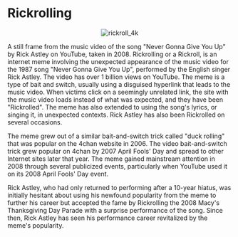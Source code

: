 # Rickrolling

<div align="center">

![rickroll_4k](https://user-images.githubusercontent.com/115899887/196006471-0105fa4c-d4a2-4673-b915-c43df46a1799.jpg)

</div>

A still frame from the music video of the song "Never Gonna Give You Up" by Rick Astley on YouTube, taken in 2008.
Rickrolling or a Rickroll, is an internet meme involving the unexpected appearance of the music video for the 1987 song "Never Gonna Give You Up", performed by the English singer Rick Astley. The video has over 1 billion views on YouTube. The meme is a type of bait and switch, usually using a disguised hyperlink that leads to the music video. When victims click on a seemingly unrelated link, the site with the music video loads instead of what was expected, and they have been "Rickrolled". The meme has also extended to using the song's lyrics, or singing it, in unexpected contexts. Rick Astley has also been Rickrolled on several occasions.

The meme grew out of a similar bait-and-switch trick called "duck rolling" that was popular on the 4chan website in 2006. The video bait-and-switch trick grew popular on 4chan by 2007 April Fools' Day and spread to other Internet sites later that year. The meme gained mainstream attention in 2008 through several publicized events, particularly when YouTube used it on its 2008 April Fools' Day event.

Rick Astley, who had only returned to performing after a 10-year hiatus, was initially hesitant about using his newfound popularity from the meme to further his career but accepted the fame by Rickrolling the 2008 Macy's Thanksgiving Day Parade with a surprise performance of the song. Since then, Rick Astley has seen his performance career revitalized by the meme's popularity.
